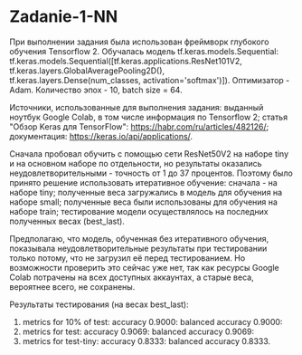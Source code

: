 # Zadanie-1-NN

При выполнении задания была использован фреймворк глубокого обучения Tensorflow 2. Обучалась модель tf.keras.models.Sequential:
tf.keras.models.Sequential([tf.keras.applications.ResNet101V2, tf.keras.layers.GlobalAveragePooling2D(), tf.keras.layers.Dense(num_classes, activation='softmax')]). Оптимизатор - Adam. 
Количество эпох - 10, batch size = 64.

Источники, использованные для выполнения задания:
выданный ноутбук Google Colab, в том числе информация по Tensorflow 2;
статья "Обзор Keras для TensorFlow": https://habr.com/ru/articles/482126/;
документация: https://keras.io/api/applications/.

Сначала пробовал обучить с помощью сети ResNet50V2 на наборе tiny и на основном наборе по отдельности, но результаты оказались неудовлетворительными - точность от 1 до 37 процентов. Поэтому было принято решение использовать итеративное обучение: сначала - на наборе tiny; полученные веса загружались в модель для обучения на наборе small; полученные веса были использованы для обучения на наборе train; тестирование модели осуществлялось на последних полученных весах (best_last). 

Предполагаю, что модель, обученная без итеративного обучения, показывала неудовлетворительные результаты при тестировании только потому, что не загрузил её перед тестированием. Но возможности проверить это сейчас уже нет, так как ресурсы Google Colab потрачены на всех доступных аккаунтах, а старые веса, вероятнее всего, не сохранены. 

Результаты тестирования (на весах best_last):
1) metrics for 10% of test:
	 accuracy 0.9000:
	 balanced accuracy 0.9000:
2) metrics for test:
	 accuracy 0.9069:
	 balanced accuracy 0.9069:
3) metrics for test-tiny:
	 accuracy 0.8333:
	 balanced accuracy 0.8333.
